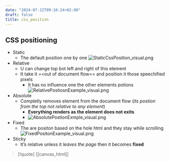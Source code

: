 ```yaml
---
date: "2024-07-22T09:10:24+02:00"
draft: false
title: css_position
---
```


## CSS positioning

-   Static
    -   The default position one by one
        ![StaticCssPosition_visual.png](/Notes/StaticCssPosition_visual.png)
-   Relative
    -   U can change top bot left and right of this element
    -   It take it ==out of document flow== and position it those
        speechified pixels
        -   It has no influence one the other elements potions
            ![RelativePostiosnExample_visual.png](/Notes/RelativePostiosnExample_visual.png)
-   Absolute
    -   Completly removes element from the document flow (*its postion
        from the top not relative to any element*)
        -   **Everything renders as the element does not exits**
        -   ![AbsolutePostionExmple_visual.png](/Notes/AbsolutePostionExmple_visual.png "fig:")
-   Fixed
    -   The are positon based on the hole html and they stay while
        scrolling
        ![FixedPositonExample_visual.png](/Notes/FixedPositonExample_visual.png)
-   Sticky
    -   It’s relative unless it *leaves the page* then it becomes
        **fixed**

> \[!quote\] \[\[canvas_html\]\]
